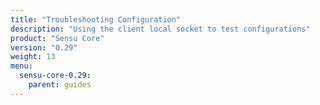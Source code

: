 ```yaml
---
title: "Troubleshooting Configuration"
description: "Using the client local socket to test configurations"
product: "Sensu Core"
version: "0.29"
weight: 13
menu:
  sensu-core-0.29:
    parent: guides
---
```


